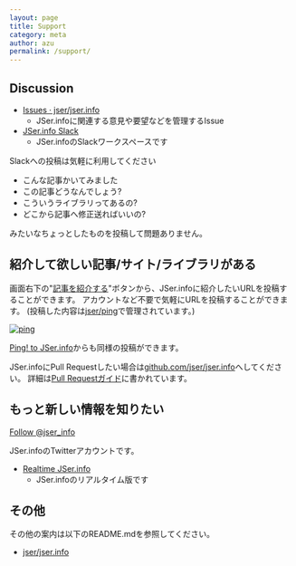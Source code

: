 ```yaml
---
layout: page
title: Support
category: meta
author: azu
permalink: /support/
---
```


## Discussion

- [Issues · jser/jser.info](https://github.com/jser/jser.info/issues "Issues · jser/jser.info")
	- JSer.infoに関連する意見や要望などを管理するIssue
- [JSer.info Slack](https://join.slack.com/t/jserinfo/shared_invite/zt-g2shzp7o-f_tj6OaphCAFw5Qlt2Jw0A)
	- JSer.infoのSlackワークスペースです

Slackへの投稿は気軽に利用してください

- こんな記事かいてみました
- この記事どうなんでしょう?
- こういうライブラリってあるの?
- どこから記事へ修正送ればいいの?

みたいなちょっとしたものを投稿して問題ありません。

## 紹介して欲しい記事/サイト/ライブラリがある

画面右下の"[記事を紹介する](https://jser.info/ping/)"ボタンから、JSer.infoに紹介したいURLを投稿することができます。
アカウントなど不要で気軽にURLを投稿することができます。
(投稿した内容は[jser/ping](https://github.com/jser/ping "jser/ping")で管理されています。)

[![ping](https://jser.info/ping/img/site.gif)](https://jser.info/ping/ "Ping! to JSer.info")

[Ping! to JSer.info](https://jser.info/ping/ "Ping! to JSer.info")からも同様の投稿ができます。

JSer.infoにPull Requestしたい場合は[github.com/jser/jser.info](https://github.com/jser/jser.info)へしてください。
詳細は[Pull Requestガイド](https://github.com/jser/jser.info/blob/gh-pages/CONTRIBUTING.md "Pull Requestガイド")に書かれています。

## もっと新しい情報を知りたい

<a href="https://twitter.com/jser_info" class="twitter-follow-button" data-show-count="false" data-size="large">Follow @jser_info</a>
<script>!function(d,s,id){var js,fjs=d.getElementsByTagName(s)[0],p=/^http:/.test(d.location)?'http':'https';if(!d.getElementById(id)){js=d.createElement(s);js.id=id;js.src=p+'://platform.twitter.com/widgets.js';fjs.parentNode.insertBefore(js,fjs);}}(document, 'script', 'twitter-wjs');</script>

JSer.infoのTwitterアカウントです。

- [Realtime JSer.info](http://realtime.jser.info/)
	- JSer.infoのリアルタイム版です

## その他

その他の案内は以下のREADME.mdを参照してください。

- [jser/jser.info](https://github.com/jser/jser.info/ "jser/jser.info")